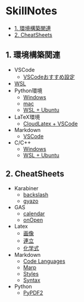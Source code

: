 # SkillNotes
- [1. 環境構築関連](#1-環境構築関連)
- [2. CheatSheets](#2-cheatsheets)

## 1. 環境構築関連
- VSCode
  - [VSCodeおすすめ設定](VSCode/init.md)
- [WSL](/WSL/init.md)
- Python環境
  - [Windows](/Python/init_windows.md)
  - [mac](/Python/init_mac.md)
  - [WSL + Ubuntu](Python/init_wsl+ubuntu.md)
- LaTeX環境
  - [CloudLatex + VSCode](/VSCode/latex.md)
- Markdown
  - [VSCode](/VSCode/markdown.md)
- C/C++
  - [Windows](/C/init_windows.md)
  - [WSL + Ubuntu](/C/init_wsl+ubuntu.md)

## 2. CheatSheets
- Karabiner
  - [backslash](/Apps/Karabiner-Elements/backslash.md)
  - [gyazo](/Apps/Karabiner-Elements/gyazo.md)
- GAS
  - [calendar](GAS/calendar.md)
  - [onOpen](GAS/onOpen.md)
- Latex
  - [画像](/LaTeX/figures.md)
  - [連立](/LaTeX/math_simultaneous.md)
  - [化学式](/LaTeX/chemfig.md)
- Markdown
  - [Code Languages](Markdown/languages.md)
  - [Marp](Markdown/marp.md)
  - [Styles](Markdown/style.md)
  - [Syntax](Markdown/syntax.md)
- Python
  - [PyPDF2](Python/PyPDF2.md)